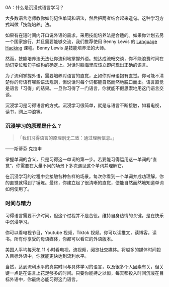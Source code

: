 0A：什么是沉浸式语言学习？

大多数语言老师教你如何记住单词和语法，然后把两者结合起来造句。这种学习方式叫做「技能培养」法。

如果有在短时间内开口说外语的需求，采用技能培养法是合适的。如果你计划去另一个国家旅行，并且需要能够交流，我们推荐使用 Benny Lewis 的 [Language Hacking](https://languagehacking.com/books/) 课程。Benny Lewis 是技能培养法的大师。

然而，技能培养法无法让你流利地掌握外语。想达成流畅交谈，你不能浪费时间在动词变位和句子结构的确定上。对话时脑海里应该立即闪现出正确的语言。

为了流利掌握外语，需要培养对语言的直觉，正如你对母语抱有直觉。你可能不清楚你的母语有哪些语法规则，但说话时每个词都能自然而然地脱口而出。语言直觉是语言「习得」的结果。一旦你习得了一门语言，你就能不假思索地用这门语言交谈。

沉浸学习是习得语言的方式。沉浸学习很简单，就是与语言不断接触，如看电视，读书，网上冲浪等。

### 沉浸学习的原理是什么？

> 「我们习得语言的原理别无二致：通过理解信息。」

——斯蒂芬·克拉申

掌握单词的含义，只是习得这一单词的第一步。若要能习得运用这一单词的“直觉”，你需要在大量不同的场景下多次遇见这个单词并理解它。

在沉浸学习的过程中会接触各种各样的场景。每次你看到一个单词并成功理解，你的直觉就得到了锤炼。最终，你建立起了很清晰的直觉，便能自然而然地知道单词如何使用了。 

### 时间与精力

习得语言需要不少时间，但这个过程并不是苦役。维持自身热情的关键，是在快乐中沉浸学习。

你可以看电视节目，Youtube 视频，Tiktok 视频。你可以读推文，读博客，读书。所有你享受的母语媒体，你都可以看它的外语版本。

美国人平均每天花 11 小时看电视，流视频，阅览社交媒体。将越多的媒体时间投入目标外语中，你就能更快达到流利水平。

当然，达到流利水平的真实时间与具体学习的语言，以及很多个人因素有关，但关键一点是在语言上花足够多的时间。只要你能持之以恒，每天都投入时间沉浸在目标外语中，你最终必能习得这门语言。